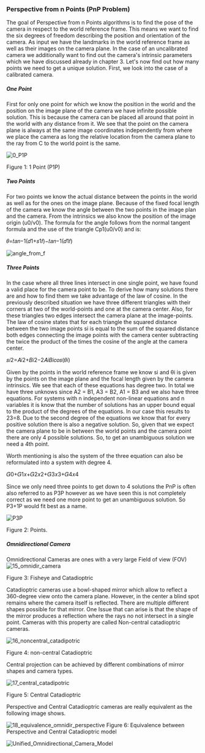 

### Perspective from n Points (PnP Problem)
The goal of Perspective from n Points algorithms is to find the pose of the camera in respect to the world reference frame. This means we want to find the six degrees of freedom describing the position and orientation of the camera. As input we have the landmarks in the world reference frame as well as their images on the camera plane. In the case of an uncalibrated camera we additionally want to find out the camera's intrinsic parameters which we have discussed already in chapter 3.
Let's now find out how many points we need to get a unique solution. First, we look into the case of a calibrated camera.

##### One Point

First for only one point for which we know the position in the world and the position on the image plane of the camera we have infinite possible solution. This is because the camera can be placed all around that point in the world with any distance from it. We see that the point on the camera plane is always at the same image coordinates independently from where we place the camera as long the relative location from the camera plane to the ray from C to the world point is the same.

![0_P1P](https://user-images.githubusercontent.com/60929939/124594371-4b02d380-de92-11eb-8c71-1123856ce2a4.png)

Figure 1: 1 Point (P1P)

##### Two Points
For two points we know the actual distance between the points in the world as well as for the ones on the image plane. Because of the fixed focal length of the camera we know the angle between the two points in the image plan and the camera. From the intrinsics we also know the position of the image origin (u0/v0). The formula for the angle follows from the normal tangent formula and the use of the triangle Cp1(u0/v0) and is:

𝜃=𝑡𝑎𝑛−1(𝑑1+𝑠1𝑓)−𝑡𝑎𝑛−1(𝑑1𝑓)

![angle_from_f](https://user-images.githubusercontent.com/60929939/124594634-9fa64e80-de92-11eb-8b97-7077896b82b4.png)

##### Three Points
In the case where all three lines intersect in one single point, we have found a valid place for the camera point to be. To derive how many solutions there are and how to find them we take advantage of the law of cosine. In the previously described situation we have three different triangles with their corners at two of the world-points and one at the camera center. Also, for these triangles two edges intersect the camera plane at the image-points. The law of cosine states that for each triangle the squared distance between the two image points si is equal to the sum of the squared distance both edges connecting the image points with the camera center subtracting the twice the product of the times the cosine of the angle at the camera center.

𝑠𝑖2=𝐴𝑖2+𝐵𝑖2−2𝐴𝑖𝐵𝑖𝑐𝑜𝑠(𝜃𝑖)
 
Given by the points in the world reference frame we know si and θi is given by the points on the image plane and the focal length given by the camera intrinsics. We see that each of these equations has degree two. In total we have three unknows since A2 = B1, A3 = B2, A1 = B3 and we also have three equations. For systems with n independent non-linear equations and n variables it is know that the number of solutions has an upper bound equal to the product of the degrees of the equations. In our case this results to 23=8. Due to the second degree of the equations we know that for every positive solution there is also a negative solution. So, given that we expect the camera plane to be in between the world points and the camera point there are only 4 possible solutions. So, to get an unambiguous solution we need a 4th point.

Worth mentioning is also the system of the three equation can also be reformulated into a system with degree 4.

𝐺0+𝐺1𝑥+𝐺2𝑥2+𝐺3𝑥3+𝐺4𝑥4
 
Since we only need three points to get down to 4 solutions the PnP is often also referred to as P3P however as we have seen this is not completely correct as we need one more point to get an unambiguous solution. So P3+1P would fit best as a name.

![P3P](https://user-images.githubusercontent.com/60929939/124594986-0592d600-de93-11eb-9f62-41b70a86bbf3.png)

Figure 2: Points.

##### Omnidirectional Camera
Omnidirectional Cameras are ones with a very large Field of view (FOV)
![15_omnidir_camera](https://user-images.githubusercontent.com/60929939/124595191-4be83500-de93-11eb-8e89-7a62e4251de9.png)

Figure 3: Fisheye and Catadioptric

Catadioptric cameras use a bowl-shaped mirror which allow to reflect a 360-degree view onto the camera plane. However, in the center a blind spot remains where the camera itself is reflected. There are multiple different shapes possible for that mirror. One Issue that can arise is that the shape of the mirror produces a reflection where the rays no not intersect in a single point. Cameras with this property are called Non-central catadioptric cameras.

![16_noncentral_catadipotric](https://user-images.githubusercontent.com/60929939/124595206-4f7bbc00-de93-11eb-84ab-5153e226890c.png)

Figure 4: non-central Catadioptric 

Central projection can be achieved by different combinations of mirror shapes and camera types.

![17_central_catadipotric](https://user-images.githubusercontent.com/60929939/124595328-74702f00-de93-11eb-9ed9-2a2db9f90a7c.png)

Figure 5: Central Catadioptric

Perspective and Central Catadioptric cameras are really equivalent as the following image shows.

![18_equivalence_omnidir_perspective](https://user-images.githubusercontent.com/60929939/124595335-776b1f80-de93-11eb-9424-22d6e6392fc4.png)
Figure 6: Equivalence between Perspective and Central Catadioptric model 

![Unified_Omnidirectional_Camera_Model](https://user-images.githubusercontent.com/60929939/124595619-d29d1200-de93-11eb-91ae-3fd412e4925a.png)
